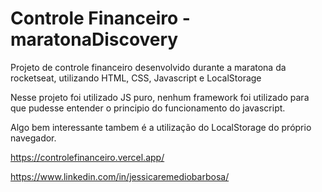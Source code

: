 # Controle Financeiro - maratonaDiscovery

Projeto de controle financeiro desenvolvido durante a maratona da rocketseat, utilizando HTML, CSS, Javascript e LocalStorage

Nesse projeto foi utilizado JS puro, nenhum framework foi utilizado para que pudesse entender o principio do funcionamento do javascript.

Algo bem interessante tambem é a utilização do LocalStorage do próprio navegador.

https://controlefinanceiro.vercel.app/

https://www.linkedin.com/in/jessicaremediobarbosa/
